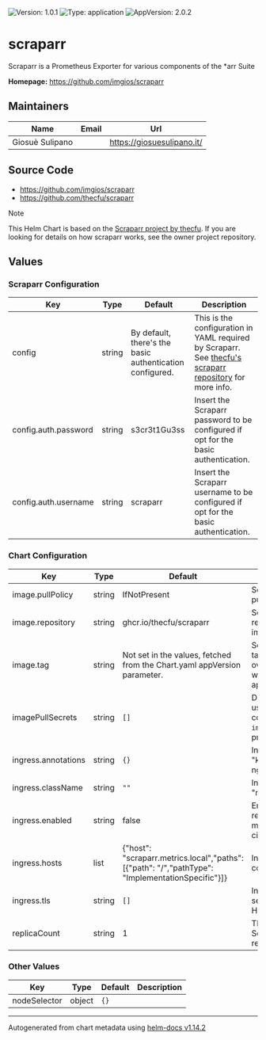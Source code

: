 ![Version: 1.0.1](https://img.shields.io/badge/Version-1.0.1-informational?style=flat-square) ![Type: application](https://img.shields.io/badge/Type-application-informational?style=flat-square) ![AppVersion: 2.0.2](https://img.shields.io/badge/AppVersion-2.0.2-informational?style=flat-square) 

# scraparr



Scraparr is a Prometheus Exporter for various components of the *arr Suite

**Homepage:** <https://github.com/imgios/scraparr>

## Maintainers

| Name | Email | Url |
| ---- | ------ | --- |
| Giosuè Sulipano |  | <https://giosuesulipano.it/> |

## Source Code

* <https://github.com/imgios/scraparr>
* <https://github.com/thecfu/scraparr>

> [!NOTE]  
> This Helm Chart is based on the [Scraparr project by thecfu](https://github.com/thecfu/scraparr). If you are looking for details on how scraparr works, see the owner project repository.



## Values

### Scraparr Configuration

| Key | Type | Default | Description |
|-----|------|---------|-------------|
| config | string | By default, there's the basic authentication configured. | This is the configuration in YAML required by Scraparr. See [thecfu's scraparr repository](https://github.com/thecfu/scraparr) for more info. |
| config.auth.password | string | s3cr3t1Gu3ss | Insert the Scraparr password to be configured if opt for the basic authentication. |
| config.auth.username | string | scraparr | Insert the Scraparr username to be configured if opt for the basic authentication. |

### Chart Configuration

| Key | Type | Default | Description |
|-----|------|---------|-------------|
| image.pullPolicy | string | IfNotPresent | Scraparr container image pull policy. |
| image.repository | string | ghcr.io/thecfu/scraparr | Scraparr container repository to fetch the image. |
| image.tag | string | Not set in the values, fetched from the Chart.yaml appVersion parameter. | Scraparr container image tag. This parameter overrides the image tag whose default is the chart appVersion. |
| imagePullSecrets | string | `[]` | Define the pull secret to be used when fetching the container image. Useful if `image.repository` is using a private registry. |
| ingress.annotations | string | `{}` | Ingress annotations, e.g., "kubernetes.io/ingress.class: nginx" |
| ingress.className | string | `""` | Ingress class name, e.g., "nginx" |
| ingress.enabled | string | false | Enable scraparr ingress to reach it out via FQDN. This may be necessary in some circumstances. |
| ingress.hosts | list | {"host": "scraparr.metrics.local","paths": [{"path": "/","pathType": "ImplementationSpecific"}]} | Ingress host(s) to be configured. |
| ingress.tls | string | `[]` | Ingress certificates for secure protocols (e.g., HTTPS) |
| replicaCount | string | 1 | This is the number of Scraparr deployment replicas. |

### Other Values

| Key | Type | Default | Description |
|-----|------|---------|-------------|
| nodeSelector | object | `{}` |  |


----------------------------------------------
Autogenerated from chart metadata using [helm-docs v1.14.2](https://github.com/norwoodj/helm-docs/releases/v1.14.2)